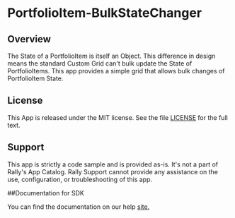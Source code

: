PortfolioItem-BulkStateChanger
=========================

## Overview
The State of a PortfolioItem is itself an Object. This difference in design means the standard Custom Grid can't bulk update the State of PortfolioItems. This app provides a simple grid that allows bulk changes of PortfolioItem State.

## License

This App is released under the MIT license.  See the file [LICENSE](./LICENSE) for the full text.

## Support
This app is strictly a code sample and is provided as-is. It's not a part of Rally's App Catalog. Rally Support cannot provide any assistance on the use, configuration, or troubleshooting of this app.

##Documentation for SDK

You can find the documentation on our help [site.](https://help.rallydev.com/apps/2.0rc3/doc/)
